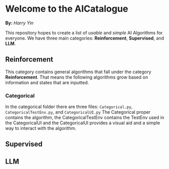 # Welcome to the AICatalogue
**By:** *Harry Yin*

This repository hopes to create a list of *usable* and *simple* AI Algorithms for everyone. We have three main categories: **Reinforcement**, **Supervised**, and **LLM**.

## Reinforcement

This category contains general algorithms that fall under the category **Reinforcement**. That means the following algorithms grow based on information and states that are inputted. 

### Categorical

In the categorical folder there are three files: `Categorical.py`, `CategoricalTestEnv.py`, and `CategoricalUI.py`
The Categorical proper contains the algorithm, the CategoricalTestEnv contains the TestEnv used in the CategoricalUI and the CategoricalUI provides a visual aid and a simple way to interact with the algorithm.

## Supervised

## LLM
